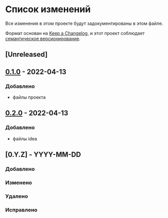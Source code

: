 # Список изменений
Все изменения в этом проекте будут задокументированы в этом файле.

Формат основан на [Keep a Changelog](https://keepachangelog.com/ru/1.0.0/),
и этот проект соблюдает [семантическое версионирование](https://semver.org/lang/ru/).

## [Unreleased]

## [0.1.0] - 2022-04-13
### Добавлено
- файлы проекта

## [0.2.0] - 2022-04-13
### Добавлено
- файлы idea

## [0.Y.Z] - YYYY-MM-DD
### Добавлено
### Изменено
### Удалено
### Исправлено

[0.1.0]: https://gitlab.study.htc-cs.com/root/java/java-22-1/-/tags/petr.klyukin-v0.1.0
[0.2.0]: https://gitlab.study.htc-cs.com/root/java/java-22-1/-/tags/petr.klyukin-v0.2.0
